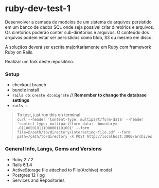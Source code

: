 # ruby-dev-test-1

Desenvolver a camada de modelos de um sistema de arquivos persistido em um banco de dados SQL onde seja possível criar diretórios e arquivos. Os diretórios poderão conter sub-diretórios e arquivos. O conteúdo dos arquivos podem estar ser persistidos como blob, S3 ou mesmo em disco.

A soluçãos deverá ser escrita majoritariamente em Ruby com framework Ruby on Rails.

Realizar um fork deste repositório.

### Setup
- checkout branch
- bundle install
- `rails db:create db:migrate` // **Remember to change the database settings**
- `rails s`

> To test, just run this on terminal: <br>
> `curl --header 'Content-Type: multipart/form-data' --header 'content-type: multipart/form-data;  boundary=---011000010111000001101001' --form file=@/path/to/directory/interesting-file.pdf --form path=/path/to/directory -X POST http://localhost:3000/archives`

### General Info, Langs, Gems and Versions
- Ruby 2.7.2
- Rails 6.1.4
- ActiveStorage file attached to File(Archive) model
- Postgres 12 / pg
- Services and Repositories
